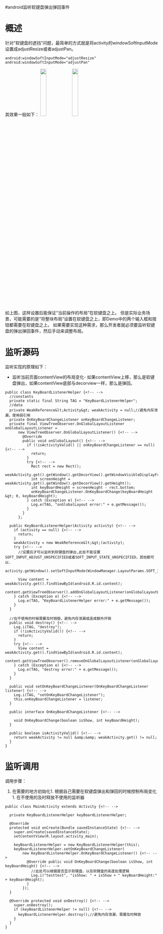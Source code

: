 #android监听软键盘弹出弹回事件
# 概述

针对“软键盘的遮挡”问题，最简单的方式就是将activity的windowSoftInputMode设置成adjustResize或者adjustPan。

```
android:windowSoftInputMode="adjustResize"
android:windowSoftInputMode="adjustPan"

```

其效果一般如下： <img src="https://img-blog.csdnimg.cn/20210211074645553.png?x-oss-process=image/watermark,type_ZmFuZ3poZW5naGVpdGk,shadow_10,text_aHR0cHM6Ly9ibG9nLmNzZG4ubmV0L0RvdWJsZTJoYW8=,size_16,color_FFFFFF,t_70" width="20%" height="20%"> <img src="https://img-blog.csdnimg.cn/20210211074645580.png?x-oss-process=image/watermark,type_ZmFuZ3poZW5naGVpdGk,shadow_10,text_aHR0cHM6Ly9ibG9nLmNzZG4ubmV0L0RvdWJsZTJoYW8=,size_16,color_FFFFFF,t_70" width="20%" height="20%">

如上图，这样设置后能保证“当前操作的布局”在软键盘之上。 但是实际业务场景，可能需要的是“将整块布局”设置在软键盘之上，即Demo中的两个输入框和按钮都需要在软键盘之上。 如果需要实现这种需求，那么开发者就必须要监听软键盘的弹出弹回事件，然后手动来调整布局。

# 监听源码

监听实现的原理如下：
- 监听当前页面contentView的布局变化- 如果contentView上移，那么是软键盘弹出，如果contentView底部与decorview一样，那么是弹回。
```
public class KeyBoardListenerHelper {<!-- -->
  //constants
  private static final String TAG = "KeyBoardListenerHelper";
  //data
  private WeakReference&lt;Activity&gt; weakActivity = null;//避免内存泄漏，使用弱引用
  private OnKeyBoardChangeListener onKeyBoardChangeListener;
  private final ViewTreeObserver.OnGlobalLayoutListener onGlobalLayoutListener =
      new ViewTreeObserver.OnGlobalLayoutListener() {<!-- -->
        @Override
        public void onGlobalLayout() {<!-- -->
          if (!isActivityValid() || onKeyBoardChangeListener == null) {<!-- -->
            return;
          }
          try {<!-- -->
            Rect rect = new Rect();
            weakActivity.get().getWindow().getDecorView().getWindowVisibleDisplayFrame(rect);
            int screenHeight = weakActivity.get().getWindow().getDecorView().getHeight();
            int keyBoardHeight = screenHeight - rect.bottom;
            onKeyBoardChangeListener.OnKeyBoardChange(keyBoardHeight &gt; 0, keyBoardHeight);
          } catch (Exception e) {<!-- -->
            Log.e(TAG, "onGlobalLayout error:" + e.getMessage());
          }
        }
      };

  public KeyBoardListenerHelper(Activity activity) {<!-- -->
    if (activity == null) {<!-- -->
      return;
    }
    weakActivity = new WeakReference&lt;&gt;(activity);
    try {<!-- -->
      //设置后才可以监听到软键盘的弹出,此处不能设置SOFT_INPUT_ADJUST_UNSPECIFIED或者SOFT_INPUT_STATE_UNSPECIFIED，其他都可以.
      activity.getWindow().setSoftInputMode(WindowManager.LayoutParams.SOFT_INPUT_ADJUST_RESIZE);

      View content = weakActivity.get().findViewById(android.R.id.content);
      content.getViewTreeObserver().addOnGlobalLayoutListener(onGlobalLayoutListener);
    } catch (Exception e) {<!-- -->
      Log.e(TAG, "KeyBoardListenerHelper error:" + e.getMessage());
    }
  }

  //在不使用的时候需要及时销毁，避免内存泄漏或造成额外开销
  public void destroy() {<!-- -->
    Log.i(TAG, "destroy");
    if (!isActivityValid()) {<!-- -->
      return;
    }
    try {<!-- -->
      View content = weakActivity.get().findViewById(android.R.id.content);
      content.getViewTreeObserver().removeOnGlobalLayoutListener(onGlobalLayoutListener);
    } catch (Exception e) {<!-- -->
      Log.e(TAG, "destroy error:" + e.getMessage());
    }
  }

  public void setOnKeyBoardChangeListener(OnKeyBoardChangeListener listener) {<!-- -->
    Log.i(TAG, "setOnKeyBoardChangeListener");
    this.onKeyBoardChangeListener = listener;
  }

  public interface OnKeyBoardChangeListener {<!-- -->

    void OnKeyBoardChange(boolean isShow, int keyBoardHeight);
  }

  public boolean isActivityValid() {<!-- -->
    return weakActivity != null &amp;&amp; weakActivity.get() != null;
  }
}

```

# 监听调用

调用步骤：
1. 在需要的地方初始化1. 根据自己需要在软键盘弹出和弹回的时候控制布局变化1. 在不使用的及时释放不使用的监听器
```
public class MainActivity extends Activity {<!-- -->

  private KeyBoardListenerHelper keyBoardListenerHelper;

  @Override
  protected void onCreate(Bundle savedInstanceState) {<!-- -->
    super.onCreate(savedInstanceState);
    setContentView(R.layout.activity_main);

    keyBoardListenerHelper = new KeyBoardListenerHelper(this);
    keyBoardListenerHelper.setOnKeyBoardChangeListener(
        new KeyBoardListenerHelper.OnKeyBoardChangeListener() {<!-- -->
          @Override public void OnKeyBoardChange(boolean isShow, int keyBoardHeight) {<!-- -->
            //此处可以根据是否显示软键盘，以及软键盘的高度处理逻辑
            Log.i("testtest", "isShow: " + isShow + " keyBoardHeight:" + keyBoardHeight);
          }
        });
  }

  @Override protected void onDestroy() {<!-- -->
    super.onDestroy();
    if (keyBoardListenerHelper != null) {<!-- -->
      keyBoardListenerHelper.destroy();//避免内存泄漏，需要及时释放
    }
  }
}

```